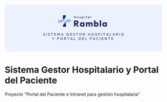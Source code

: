 ![Banner](./images/banner.png)

# Sistema Gestor Hospitalario y Portal del Paciente 
Proyecto "Portal del Paciente e Intranet para gestión hospitalaria"

